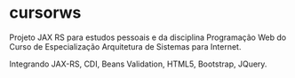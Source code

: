 # cursorws
Projeto JAX RS para estudos pessoais e da disciplina Programação Web do Curso de Especialização Arquitetura de Sistemas para Internet.

Integrando JAX-RS, CDI, Beans Validation, HTML5, Bootstrap, JQuery.

